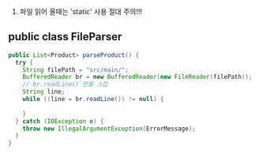 1. 파일 읽어 올때는 'static' 사용 절대 주의!!!

## public class FileParser
```java
public List<Product> parseProduct() {
  try {
    String filePath = "src/main/";
    BufferedReader br = new BufferedReader(new FileReader(filePath));
    // br.readLine() 한줄 스킵 
    String line;
    while ((line = br.readLine()) != null) {
                
    }
  } catch (IOException e) {
    throw new IllegalArgumentException(ErrorMessage);
  }
}
```
